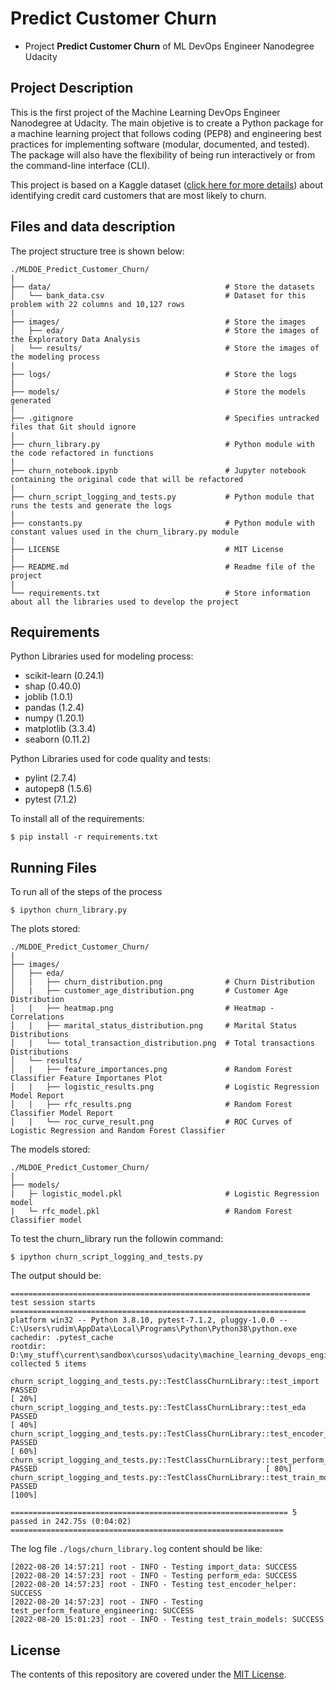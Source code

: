 # Predict Customer Churn

- Project **Predict Customer Churn** of ML DevOps Engineer Nanodegree Udacity

## Project Description

This is the first project of the Machine Learning DevOps Engineer Nanodegree at Udacity. The main objetive is to create a Python package for a machine learning project that follows coding (PEP8) and engineering best practices for implementing software (modular, documented, and tested). The package will also have the flexibility of being run interactively or from the command-line interface (CLI).

This project is based on a Kaggle dataset ([click here for more details](https://www.kaggle.com/datasets/sakshigoyal7/credit-card-customers)) about identifying credit card customers that are most likely to churn.

## Files and data description

The project structure tree is shown below:

```
./MLDOE_Predict_Customer_Churn/
|
├── data/                                       # Store the datasets
│   └── bank_data.csv                           # Dataset for this problem with 22 columns and 10,127 rows
|
├── images/                                     # Store the images
│   ├── eda/                                    # Store the images of the Exploratory Data Analysis
│   └── results/                                # Store the images of the modeling process
|
├── logs/                                       # Store the logs
|
├── models/                                     # Store the models generated
|
├── .gitignore                                  # Specifies untracked files that Git should ignore
|
├── churn_library.py                            # Python module with the code refactored in functions
|
├── churn_notebook.ipynb                        # Jupyter notebook containing the original code that will be refactored
|
├── churn_script_logging_and_tests.py           # Python module that runs the tests and generate the logs
|
├── constants.py                                # Python module with constant values used in the churn_library.py module
|
├── LICENSE                                     # MIT License
|
├── README.md                                   # Readme file of the project
|
└── requirements.txt                            # Store information about all the libraries used to develop the project
```

## Requirements

Python Libraries used for modeling process:

- scikit-learn (0.24.1)
- shap (0.40.0)
- joblib (1.0.1)
- pandas (1.2.4)
- numpy (1.20.1)
- matplotlib (3.3.4)
- seaborn (0.11.2)

Python Libraries used for code quality and tests:

- pylint (2.7.4)
- autopep8 (1.5.6)
- pytest (7.1.2)

To install all of the requirements:

```
$ pip install -r requirements.txt
```

## Running Files

To run all of the steps of the process

```
$ ipython churn_library.py
```

The plots stored:

```
./MLDOE_Predict_Customer_Churn/
|
├── images/
│   ├── eda/
│   |   ├── churn_distribution.png              # Churn Distribution
│   |   ├── customer_age_distribution.png       # Customer Age Distribution
│   |   ├── heatmap.png                         # Heatmap - Correlations
│   |   ├── marital_status_distribution.png     # Marital Status Distributions
│   |   └── total_transaction_distribution.png  # Total transactions Distributions
│   └── results/
│   |   ├── feature_importances.png             # Random Forest Classifier Feature Importanes Plot
│   |   ├── logistic_results.png                # Logistic Regression Model Report
│   |   ├── rfc_results.png                     # Random Forest Classifier Model Report
│   |   └── roc_curve_result.png                # ROC Curves of Logistic Regression and Random Forest Classifier
```

The models stored:

```
./MLDOE_Predict_Customer_Churn/
|
├── models/
|   ├─ logistic_model.pkl                       # Logistic Regression model
|   └─ rfc_model.pkl                            # Random Forest Classifier model
```

To test the churn_library run the followin command:

```
$ ipython churn_script_logging_and_tests.py
```

The output should be:

```
=================================================================== test session starts ==================================================================
platform win32 -- Python 3.8.10, pytest-7.1.2, pluggy-1.0.0 -- C:\Users\rudim\AppData\Local\Programs\Python\Python38\python.exe
cachedir: .pytest_cache
rootdir: D:\my_stuff\current\sandbox\cursos\udacity\machine_learning_devops_engineer\repos\MLDOE_Predict_Customer_Churn
collected 5 items

churn_script_logging_and_tests.py::TestClassChurnLibrary::test_import PASSED                                                                        [ 20%]
churn_script_logging_and_tests.py::TestClassChurnLibrary::test_eda PASSED                                                                           [ 40%]
churn_script_logging_and_tests.py::TestClassChurnLibrary::test_encoder_helper PASSED                                                                [ 60%]
churn_script_logging_and_tests.py::TestClassChurnLibrary::test_perform_feature_engineering PASSED                                                   [ 80%]
churn_script_logging_and_tests.py::TestClassChurnLibrary::test_train_models PASSED                                                                  [100%]

============================================================== 5 passed in 242.75s (0:04:02) =============================================================
```

The log file `./logs/churn_library.log` content should be like:

```
[2022-08-20 14:57:21] root - INFO - Testing import_data: SUCCESS
[2022-08-20 14:57:23] root - INFO - Testing perform_eda: SUCCESS
[2022-08-20 14:57:23] root - INFO - Testing test_encoder_helper: SUCCESS
[2022-08-20 14:57:23] root - INFO - Testing test_perform_feature_engineering: SUCCESS
[2022-08-20 15:01:23] root - INFO - Testing test_train_models: SUCCESS
```

## License

The contents of this repository are covered under the [MIT License](LICENSE).
